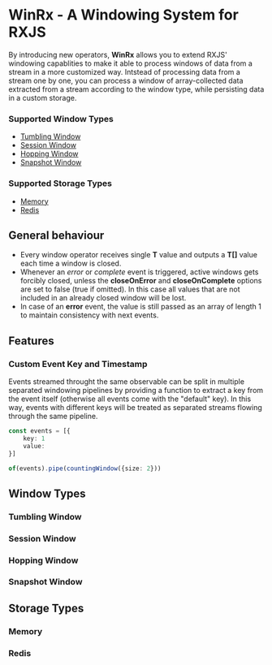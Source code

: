 # WinRx - A Windowing System for RXJS

By introducing new operators, **WinRx** allows you to extend RXJS' windowing capablities to make it able to process windows of data from a stream in a more customized way. Intstead of processing data from a stream one by one, you can process a window of array-collected data extracted from a stream according to the window type, while persisting data in a custom storage.
### Supported Window Types
- [Tumbling Window](#tumbling-window)
- [Session Window](#session-window)
- [Hopping Window](#hopping-window)
- [Snapshot Window](#snapshot-window)

### Supported Storage Types
- [Memory](#memory)
- [Redis](#redis)

## General behaviour
- Every window operator receives single **T** value and outputs a **T[]** value each time a window is closed. 
- Whenever an *error* or *complete* event is triggered, active windows gets forcibly closed, unless the **closeOnError** and **closeOnComplete** options are set to false (true if omitted). In this case all values that are not included in an already closed window will be lost.
- In case of an **error** event, the value is still passed as an array of length 1 to maintain consistency with next events.

## Features
### Custom Event Key and Timestamp
Events streamed throught the same observable can be split in multiple separated windowing pipelines by providing a function to extract a key from the event itself (otherwise all events come with the "default" key). In this way, events with different keys will be treated as separated streams flowing through the same pipeline.

```typescript
const events = [{
    key: 1
    value: 
}]

of(events).pipe(countingWindow({size: 2}))
```
## Window Types
### Tumbling Window

### Session Window

### Hopping Window

### Snapshot Window

## Storage Types

### Memory

### Redis